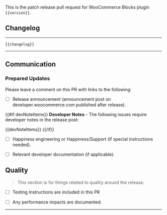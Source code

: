 This is the patch release pull request for WooCommerce Blocks plugin `{{version}}`.

## Changelog

---

```
{{changelog}}
```

---

## Communication

### Prepared Updates

Please leave a comment on this PR with links to the following:

* [ ] Release announcement (announcement post on developer.woocommerce.com published after release).

{{#if devNoteItems}}
**Developer Notes** - The following issues require developer notes in the release post:

{{devNoteItems}}
{{/if}}

* [ ] Happiness engineering or Happiness/Support (if special instructions needed).
* [ ] Relevant developer documentation (if applicable).


## Quality

> This section is for things related to quality around the release.

* [ ] Testing Instructions are included in this PR

* [ ] Any performance impacts are documented.

------

